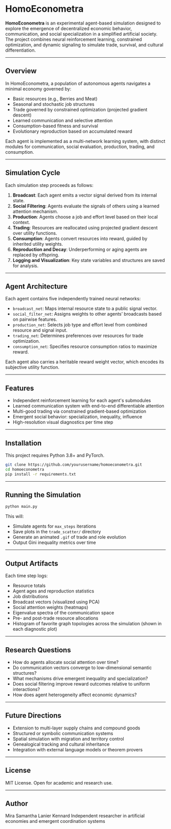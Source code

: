 # HomoEconometra

**HomoEconometra** is an experimental agent-based simulation designed to explore the emergence of decentralized economic behavior, communication, and social specialization in a simplified artificial society. The project combines neural reinforcement learning, constrained optimization, and dynamic signaling to simulate trade, survival, and cultural differentiation.

---

## Overview

In HomoEconometra, a population of autonomous agents navigates a minimal economy governed by:

* Basic resources (e.g., Berries and Meat)
* Seasonal and stochastic job structures
* Trade governed by constrained optimization (projected gradient descent)
* Learned communication and selective attention
* Consumption-based fitness and survival
* Evolutionary reproduction based on accumulated reward

Each agent is implemented as a multi-network learning system, with distinct modules for communication, social evaluation, production, trading, and consumption.

---

## Simulation Cycle

Each simulation step proceeds as follows:

1. **Broadcast**: Each agent emits a vector signal derived from its internal state.
2. **Social Filtering**: Agents evaluate the signals of others using a learned attention mechanism.
3. **Production**: Agents choose a job and effort level based on their local context.
4. **Trading**: Resources are reallocated using projected gradient descent over utility functions.
5. **Consumption**: Agents convert resources into reward, guided by inherited utility weights.
6. **Reproduction and Decay**: Underperforming or aging agents are replaced by offspring.
7. **Logging and Visualization**: Key state variables and structures are saved for analysis.

---

## Agent Architecture

Each agent contains five independently trained neural networks:

* `broadcast_net`: Maps internal resource state to a public signal vector.
* `social_filter_net`: Assigns weights to other agents’ broadcasts based on pairwise features.
* `production_net`: Selects job type and effort level from combined resource and signal input.
* `trading_net`: Determines preferences over resources for trade optimization.
* `consumption_net`: Specifies resource consumption ratios to maximize reward.

Each agent also carries a heritable reward weight vector, which encodes its subjective utility function.

---

## Features

* Independent reinforcement learning for each agent's submodules
* Learned communication system with end-to-end differentiable attention
* Multi-good trading via constrained gradient-based optimization
* Emergent social behavior: specialization, inequality, influence
* High-resolution visual diagnostics per time step

---

## Installation

This project requires Python 3.8+ and PyTorch.

```bash
git clone https://github.com/yourusername/homoeconometra.git
cd homoeconometra
pip install -r requirements.txt
```

---

## Running the Simulation

```bash
python main.py
```

This will:

* Simulate agents for `max_steps` iterations
* Save plots in the `trade_scatter/` directory
* Generate an animated `.gif` of trade and role evolution
* Output Gini inequality metrics over time

---

## Output Artifacts

Each time step logs:

* Resource totals
* Agent ages and reproduction statistics
* Job distributions
* Broadcast vectors (visualized using PCA)
* Social attention weights (heatmaps)
* Eigenvalue spectra of the communication space
* Pre- and post-trade resource allocations
* Histogram of favorite graph topologies across the simulation (shown in each diagnostic plot)


---

## Research Questions

* How do agents allocate social attention over time?
* Do communication vectors converge to low-dimensional semantic structures?
* What mechanisms drive emergent inequality and specialization?
* Does social filtering improve reward outcomes relative to uniform interactions?
* How does agent heterogeneity affect economic dynamics?

---

## Future Directions

* Extension to multi-layer supply chains and compound goods
* Structured or symbolic communication systems
* Spatial simulation with migration and territory control
* Genealogical tracking and cultural inheritance
* Integration with external language models or theorem provers

---

## License

MIT License. Open for academic and research use.

---

## Author

Mira Samantha Lanier Kennard
Independent researcher in artificial economies and emergent coordination systems
